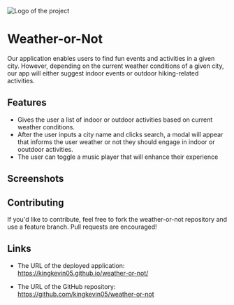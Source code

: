 ![Logo of the project](https://raw.githubusercontent.com/jehna/readme-best-practices/master/sample-logo.png)

# Weather-or-Not

Our application enables users to find fun events and activities in a given city. However, depending on the current weather conditions of a given city, our app will either suggest indoor events or outdoor hiking-related activities.

## Features

* Gives the user a list of indoor or outdoor activities based on current weather conditions.
* After the user inputs a city name and clicks search, a modal will appear that informs the user weather or not they should engage in indoor or ooutdoor activities.
* The user can toggle a music player that will enhance their experience

## Screenshots



## Contributing

If you'd like to contribute, feel free to fork the weather-or-not repository and use a feature
branch. Pull requests are encouraged!

## Links

- The URL of the deployed application: https://kingkevin05.github.io/weather-or-not/

- The URL of the GitHub repository: https://github.com/kingkevin05/weather-or-not

